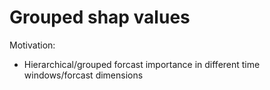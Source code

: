 # Grouped shap values

Motivation: 
- Hierarchical/grouped forcast importance in different time windows/forcast dimensions


